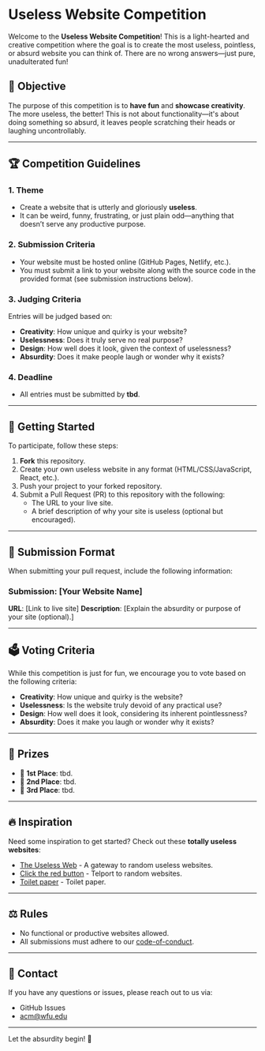# Useless Website Competition

Welcome to the **Useless Website Competition**! This is a light-hearted and creative competition where the goal is to create the most useless, pointless, or absurd website you can think of. There are no wrong answers—just pure, unadulterated fun!

## 🎯 Objective

The purpose of this competition is to **have fun** and **showcase creativity**. The more useless, the better! This is not about functionality—it's about doing something so absurd, it leaves people scratching their heads or laughing uncontrollably.

---

## 🏆 Competition Guidelines

### **1. Theme**
- Create a website that is utterly and gloriously **useless**.
- It can be weird, funny, frustrating, or just plain odd—anything that doesn’t serve any productive purpose.
  
### **2. Submission Criteria**
- Your website must be hosted online (GitHub Pages, Netlify, etc.).
- You must submit a link to your website along with the source code in the provided format (see submission instructions below).
  
### **3. Judging Criteria**
Entries will be judged based on:
- **Creativity**: How unique and quirky is your website?
- **Uselessness**: Does it truly serve no real purpose?
- **Design**: How well does it look, given the context of uselessness?
- **Absurdity**: Does it make people laugh or wonder why it exists?
  
### **4. Deadline**
- All entries must be submitted by **tbd**.

---

## 🚀 Getting Started

To participate, follow these steps:

1. **Fork** this repository.
2. Create your own useless website in any format (HTML/CSS/JavaScript, React, etc.).
3. Push your project to your forked repository.
4. Submit a Pull Request (PR) to this repository with the following:
    - The URL to your live site.
    - A brief description of why your site is useless (optional but encouraged).
  
---

## 📝 Submission Format

When submitting your pull request, include the following information:

### Submission: [Your Website Name]
**URL**: [Link to live site]
**Description**: [Explain the absurdity or purpose of your site (optional).]


---

## 🗳️ Voting Criteria
While this competition is just for fun, we encourage you to vote based on the following criteria:
- **Creativity**: How unique and quirky is the website?
- **Uselessness**: Is the website truly devoid of any practical use?
- **Design**: How well does it look, considering its inherent pointlessness?
- **Absurdity**: Does it make you laugh or wonder why it exists?

---

## 🏅 Prizes

- 🥇 **1st Place**: tbd.
- 🥈 **2nd Place**: tbd.
- 🥉 **3rd Place**: tbd.

---

## 🔥 Inspiration

Need some inspiration to get started? Check out these **totally useless websites**:
- [The Useless Web](https://theuselessweb.com/) - A gateway to random useless websites.
- [Click the red button](https://clicktheredbutton.com/) - Telport to random websites.
- [Toilet paper](https://papertoilet.com/) - Toilet paper.

---

## ⚖️ Rules

- No functional or productive websites allowed.
- All submissions must adhere to our [code-of-conduct](https://prod.wp.cdn.aws.wfu.edu/sites/294/2024/08/Wake-Forest-University-Student-Code-of-Conduct-Approved-Document-August-2024.pdf).

---

## 📢 Contact

If you have any questions or issues, please reach out to us via:
- GitHub Issues
- acm@wfu.edu
  
---

Let the absurdity begin! 🎉

